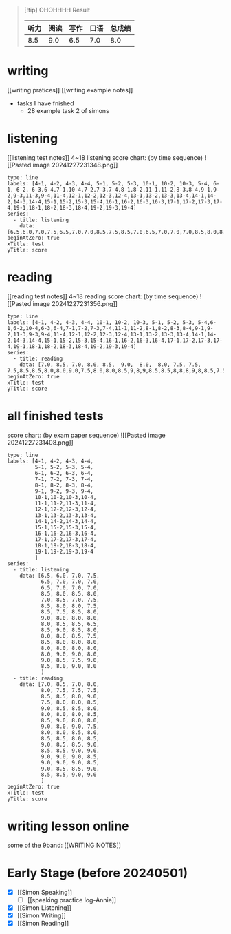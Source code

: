 
> [!tip] OHOHHHH Result
> 
> | 听力  | 阅读  | 写作  | 口语  | 总成绩 |
> | --- | --- | --- | --- | --- |
> | 8.5 | 9.0 | 6.5 | 7.0 | 8.0 |
# writing

[[writing pratices]]
[[writing example notes]]

- tasks I have fnished
	- 28 example task 2 of simons

# listening

[[listening test notes]]
4~18 listening score chart: (by time sequence)
![[Pasted image 20241227231348.png]]

```chart
type: line
labels: [4-1, 4-2, 4-3, 4-4, 5-1, 5-2, 5-3, 10-1, 10-2, 10-3, 5-4, 6-1, 6-2, 6-3,6-4,7-1,10-4,7-2,7-3,7-4,8-1,8-2,11-1,11-2,8-3,8-4,9-1,9-2,9-3,11-3,9-4,11-4,12-1,12-2,12-3,12-4,13-1,13-2,13-3,13-4,14-1,14-2,14-3,14-4,15-1,15-2,15-3,15-4,16-1,16-2,16-3,16-3,17-1,17-2,17-3,17-4,19-1,18-1,18-2,18-3,18-4,19-2,19-3,19-4]
series:
  - title: listening
    data: [6.5,6.0,7.0,7.5,6.5,7.0,7.0,8.5,7.5,8.5,7.0,6.5,7.0,7.0,7.0,8.5,8.0,8.0,8.5,8,7,8.5,9,8,7,7.5,8.5,8,8,8,7.5,8,8,8.5,8.5,6.5,8.5,9,8.5,8.0,8.0,8.0,8.5,7.5,8.5,8,8,8,8,8,8,8,8,9,9,8,8.5,9,8.5,7.5,9,8,9,8]
beginAtZero: true
xTitle: test
yTitle: score
```

# reading

[[reading test notes]]
4~18 reading score chart: (by time sequence)
![[Pasted image 20241227231356.png]]
```chart
type: line
labels: [4-1, 4-2, 4-3, 4-4, 10-1, 10-2, 10-3, 5-1, 5-2, 5-3, 5-4,6-1,6-2,10-4,6-3,6-4,7-1,7-2,7-3,7-4,11-1,11-2,8-1,8-2,8-3,8-4,9-1,9-2,11-3,9-3,9-4,11-4,12-1,12-2,12-3,12-4,13-1,13-2,13-3,13-4,14-1,14-2,14-3,14-4,15-1,15-2,15-3,15-4,16-1,16-2,16-3,16-4,17-1,17-2,17-3,17-4,19-1,18-1,18-2,18-3,18-4,19-2,19-3,19-4]
series:
  - title: reading
    data: [7.0, 8.5, 7.0, 8.0, 8.5,  9.0,  8.0,  8.0, 7.5, 7.5, 7.5,8.5,8.5,8.0,8.0,9.0,7.5,8.0,8.0,8.5,9,8,9,8.5,8.5,8,8,8,9,8,8.5,7.5,8,8,8.5,8.0,8.5,8.5,8,8.5,9,8.5,8.0,9,8.5,8.5,9,9,9,9,9,8.5,9,9,9,8.5,8.5,9,8.5,8.5,9,8.5,9,9]
beginAtZero: true
xTitle: test
yTitle: score
```
# all finished tests

score chart: (by exam paper sequence)
![[Pasted image 20241227231408.png]]

```chart
type: line
labels: [4-1, 4-2, 4-3, 4-4, 
         5-1, 5-2, 5-3, 5-4, 
         6-1, 6-2, 6-3, 6-4,
         7-1, 7-2, 7-3, 7-4,
         8-1, 8-2, 8-3, 8-4,
         9-1, 9-2, 9-3, 9-4,
         10-1,10-2,10-3,10-4,
         11-1,11-2,11-3,11-4,
         12-1,12-2,12-3,12-4,
         13-1,13-2,13-3,13-4,
         14-1,14-2,14-3,14-4,
         15-1,15-2,15-3,15-4,
         16-1,16-2,16-3,16-4,
         17-1,17-2,17-3,17-4,
         18-1,18-2,18-3,18-4,
         19-1,19-2,19-3,19-4
         ]
series:
  - title: listening
    data: [6.5, 6.0, 7.0, 7.5,
           6.5, 7.0, 7.0, 7.0,
           6.5, 7.0, 7.0, 7.0,
           8.5, 8.0, 8.5, 8.0,
           7.0, 8.5, 7.0, 7.5,
           8.5, 8.0, 8.0, 7.5,
           8.5, 7.5, 8.5, 8.0,
           9.0, 8.0, 8.0, 8.0,
           8.0, 8.5, 8.5, 6.5,
           8.5, 9.0, 8.5, 8.0,
           8.0, 8.0, 8.5, 7.5,
           8.5, 8.0, 8.0, 8.0,
           8.0, 8.0, 8.0, 8.0,
           8.0, 9.0, 9.0, 8.0,
           9.0, 8.5, 7.5, 9.0,
           8.5, 8.0, 9.0, 8.0
           ]
  - title: reading
    data: [7.0, 8.5, 7.0, 8.0,
           8.0, 7.5, 7.5, 7.5,
           8.5, 8.5, 8.0, 9.0,
           7.5, 8.0, 8.0, 8.5, 
           9.0, 8.5, 8.5, 8.0,
           8.0, 8.0, 8.0, 8.5,
           8.5, 9.0, 8.0, 8.0,
           9.0, 8.0, 9.0, 7.5,
           8.0, 8.0, 8.5, 8.0,
           8.5, 8.5, 8.0, 8.5,
           9.0, 8.5, 8.5, 9.0,
           8.5, 8.5, 9.0, 9.0,
           9.0, 9.0, 9.0, 8.5,
           9.0, 9.0, 9.0, 8.5,
           9.0, 8.5, 8.5, 9.0,
           8.5, 8.5, 9.0, 9.0
           ]
beginAtZero: true
xTitle: test
yTitle: score
```
# writing lesson online
some of the 9band: [[WRITING NOTES]]
# Early Stage (before 20240501)

- [x] [[Simon Speaking]]
  - [ ] [[speaking practice log-Annie]]
- [x] [[Simon Listening]]
- [x] [[Simon Writing]]
- [x] [[Simon Reading]]
